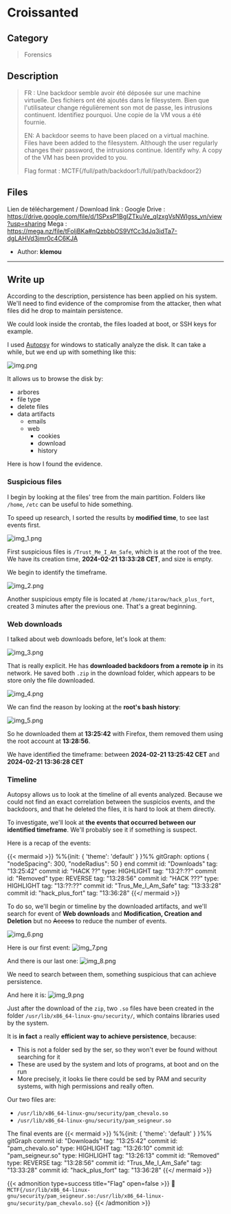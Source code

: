 # Croissanted


## Category

> Forensics

## Description

> FR : Une backdoor semble avoir été déposée sur une machine virtuelle. Des fichiers ont été ajoutés dans le filesystem. Bien que l'utilisateur change régulièrement son mot de passe, les intrusions continuent. Identifiez pourquoi. Une copie de la VM vous a été fournie.
>
> EN: A backdoor seems to have been placed on a virtual machine. Files have been added to the filesystem. Although the user regularly changes their password, the intrusions continue. Identify why. A copy of the VM has been provided to you.
> 
> Flag format : MCTF{/full/path/backdoor1:/full/path/backdoor2}

## Files

Lien de téléchargement / Download link :
Google Drive : https://drive.google.com/file/d/1SPxsP1BgIZTkuVe_qIzxgVsNWIgss_vn/view?usp=sharing
Mega : https://mega.nz/file/tFoljBKa#nQzbbbOS9VfCc3dJq3idTa7-dgLAHVd3jmr0c4C6KJA

- Author: **klemou**
---

## Write up

According to the description, persistence has been applied on his system. We'll need to find evidence of the compromise from the attacker, then what files did he drop to maintain persistence.

We could look inside the crontab, the files loaded at boot, or SSH keys for example.

I used [Autopsy](https://www.autopsy.com/) for windows to statically analyze the disk.
It can take a while, but we end up with something like this:

![img.png](img.png)

It allows us to browse the disk by:
- arbores
- file type
- delete files
- data artifacts
  - emails
  - web
    - cookies
    - download
    - history

Here is how I found the evidence.

### Suspicious files

I begin by looking at the files' tree from the main partition. Folders like ``/home``, `/etc` can be useful to hide something.

To speed up research, I sorted the results by **modified time**, to see last events first.

![img_1.png](img_1.png)

First suspicious files is ``/Trust_Me_I_Am_Safe``, which is at the root of the tree. We have its creation time, **2024-02-21 13:33:28 CET**, and size is empty.

We begin to identify the timeframe.

![img_2.png](img_2.png)

Another suspicious empty file is located at ``/home/itarow/hack_plus_fort``, created 3 minutes after the previous one. That's a great beginning.

### Web downloads

I talked about web downloads before, let's look at them:

![img_3.png](img_3.png)

That is really explicit. He has **downloaded backdoors from a remote ip** in its network. He saved both ``.zip`` in the download folder, which appears to be store only the file downloaded.

![img_4.png](img_4.png)

We can find the reason by looking at the **root's bash history**:

![img_5.png](img_5.png)

So he downloaded them at **13:25:42** with Firefox, them removed them using the root account at **13:28:56**.

We have identified the timeframe: between **2024-02-21 13:25:42 CET** and **2024-02-21 13:36:28 CET**

### Timeline

Autopsy allows us to look at the timeline of all events analyzed. Because we could not find an exact correlation between the suspicios events, and the backdoors, and that he deleted the files, it is hard to look at them directly.

To investigate, we'll look at **the events that occurred between our identified timeframe**. We'll probably see it if something is suspect.

Here is a recap of the events:

{{< mermaid >}}
%%{init: { 'theme': 'default' } }%%
gitGraph:
options
{
    "nodeSpacing": 300,
    "nodeRadius": 50
}
end
    commit id: "Downloads" tag: "13:25:42"
    commit id: "HACK ??" type: HIGHLIGHT tag: "13:2?:??"
    commit id: "Removed" type: REVERSE tag: "13:28:56"
    commit id: "HACK ???" type: HIGHLIGHT tag: "13:??:??"
    commit id: "Trus_Me_I_Am_Safe" tag: "13:33:28"
    commit id: "hack_plus_fort" tag: "13:36:28"
{{</ mermaid >}}


To do so, we'll begin or timeline by the downloaded artifacts, and we'll search for event of **Web downloads** and **Modification, Creation and Deletion** but no ~~Access~~ to reduce the number of events.

![img_6.png](img_6.png)

Here is our first event:
![img_7.png](img_7.png)

And there is our last one:
![img_8.png](img_8.png)

We need to search between them, something suspicious that can achieve persistence.

And here it is:
![img_9.png](img_9.png)

Just after the download of the ``zip``, two `.so` files have been created in the folder `/usr/lib/x86_64-linux-gnu/security/`, which contains libraries used by the system.

It is **in fact** a really **efficient way to achieve persistence**, because:
- This is not a folder sed by the ser, so they won't ever be found without searching for it
- These are used by the system and lots of programs, at boot and on the run
- More precisely, it looks lie there could be sed by PAM and security systems, with high permissions and really often.

Our two files are:
- ``/usr/lib/x86_64-linux-gnu/security/pam_chevalo.so``
- ``/usr/lib/x86_64-linux-gnu/security/pam_seigneur.so``

The final events are
{{< mermaid >}}
%%{init: { 'theme': 'default' } }%%
gitGraph
    commit id: "Downloads" tag: "13:25:42"
    commit id: "pam_chevalo.so" type: HIGHLIGHT tag: "13:26:10"
    commit id: "pam_seigneur.so" type: HIGHLIGHT tag: "13:26:13"
    commit id: "Removed" type: REVERSE tag: "13:28:56"
    commit id: "Trus_Me_I_Am_Safe" tag: "13:33:28"
    commit id: "hack_plus_fort" tag: "13:36:28"
{{</ mermaid >}}

{{< admonition type=success title="Flag" open=false >}}
:triangular_flag_on_post: `MCTF{/usr/lib/x86_64-linux-gnu/security/pam_seigneur.so:/usr/lib/x86_64-linux-gnu/security/pam_chevalo.so}`
{{< /admonition >}}


